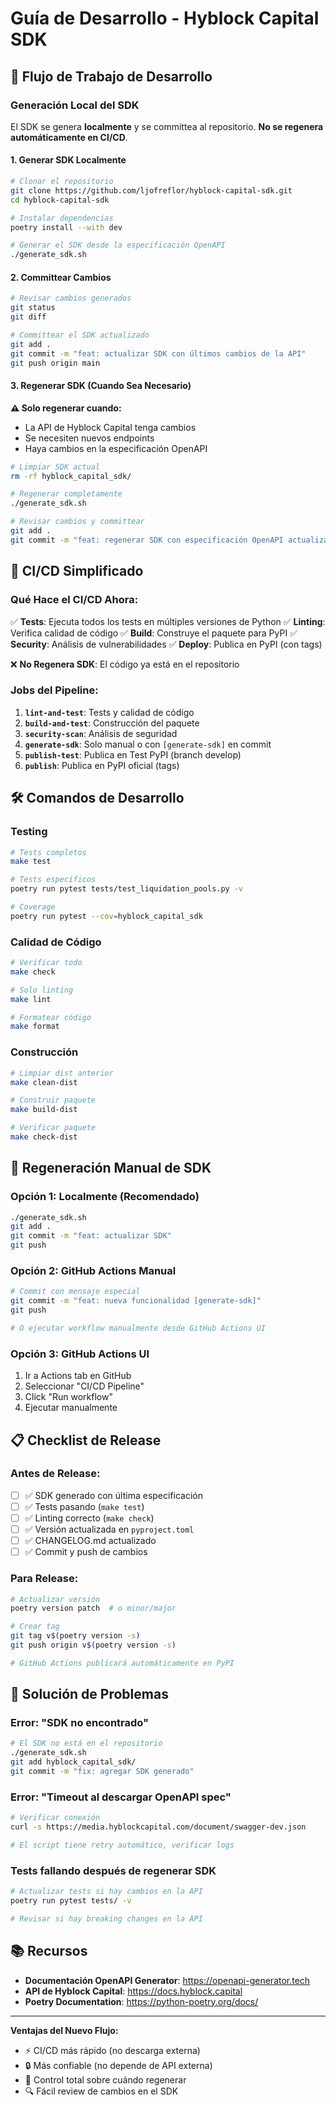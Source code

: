 # Guía de Desarrollo - Hyblock Capital SDK

## 🔄 Flujo de Trabajo de Desarrollo

### **Generación Local del SDK**

El SDK se genera **localmente** y se committea al repositorio. **No se regenera automáticamente en CI/CD**.

#### **1. Generar SDK Localmente**

```bash
# Clonar el repositorio
git clone https://github.com/ljofreflor/hyblock-capital-sdk.git
cd hyblock-capital-sdk

# Instalar dependencias
poetry install --with dev

# Generar el SDK desde la especificación OpenAPI
./generate_sdk.sh
```

#### **2. Committear Cambios**

```bash
# Revisar cambios generados
git status
git diff

# Committear el SDK actualizado
git add .
git commit -m "feat: actualizar SDK con últimos cambios de la API"
git push origin main
```

#### **3. Regenerar SDK (Cuando Sea Necesario)**

**⚠️ Solo regenerar cuando:**
- La API de Hyblock Capital tenga cambios
- Se necesiten nuevos endpoints
- Haya cambios en la especificación OpenAPI

```bash
# Limpiar SDK actual
rm -rf hyblock_capital_sdk/

# Regenerar completamente
./generate_sdk.sh

# Revisar cambios y committear
git add .
git commit -m "feat: regenerar SDK con especificación OpenAPI actualizada"
```

## 🚀 CI/CD Simplificado

### **Qué Hace el CI/CD Ahora:**

✅ **Tests**: Ejecuta todos los tests en múltiples versiones de Python
✅ **Linting**: Verifica calidad de código
✅ **Build**: Construye el paquete para PyPI
✅ **Security**: Análisis de vulnerabilidades
✅ **Deploy**: Publica en PyPI (con tags)

❌ **No Regenera SDK**: El código ya está en el repositorio

### **Jobs del Pipeline:**

1. **`lint-and-test`**: Tests y calidad de código
2. **`build-and-test`**: Construcción del paquete
3. **`security-scan`**: Análisis de seguridad
4. **`generate-sdk`**: Solo manual o con `[generate-sdk]` en commit
5. **`publish-test`**: Publica en Test PyPI (branch develop)
6. **`publish`**: Publica en PyPI oficial (tags)

## 🛠️ Comandos de Desarrollo

### **Testing**
```bash
# Tests completos
make test

# Tests específicos
poetry run pytest tests/test_liquidation_pools.py -v

# Coverage
poetry run pytest --cov=hyblock_capital_sdk
```

### **Calidad de Código**
```bash
# Verificar todo
make check

# Solo linting
make lint

# Formatear código
make format
```

### **Construcción**
```bash
# Limpiar dist anterior
make clean-dist

# Construir paquete
make build-dist

# Verificar paquete
make check-dist
```

## 🔧 Regeneración Manual de SDK

### **Opción 1: Localmente (Recomendado)**
```bash
./generate_sdk.sh
git add .
git commit -m "feat: actualizar SDK"
git push
```

### **Opción 2: GitHub Actions Manual**
```bash
# Commit con mensaje especial
git commit -m "feat: nueva funcionalidad [generate-sdk]"
git push

# O ejecutar workflow manualmente desde GitHub Actions UI
```

### **Opción 3: GitHub Actions UI**
1. Ir a Actions tab en GitHub
2. Seleccionar "CI/CD Pipeline"
3. Click "Run workflow"
4. Ejecutar manualmente

## 📋 Checklist de Release

### **Antes de Release:**

- [ ] ✅ SDK generado con última especificación
- [ ] ✅ Tests pasando (`make test`)
- [ ] ✅ Linting correcto (`make check`)
- [ ] ✅ Versión actualizada en `pyproject.toml`
- [ ] ✅ CHANGELOG.md actualizado
- [ ] ✅ Commit y push de cambios

### **Para Release:**

```bash
# Actualizar versión
poetry version patch  # o minor/major

# Crear tag
git tag v$(poetry version -s)
git push origin v$(poetry version -s)

# GitHub Actions publicará automáticamente en PyPI
```

## 🐛 Solución de Problemas

### **Error: "SDK no encontrado"**
```bash
# El SDK no está en el repositorio
./generate_sdk.sh
git add hyblock_capital_sdk/
git commit -m "fix: agregar SDK generado"
```

### **Error: "Timeout al descargar OpenAPI spec"**
```bash
# Verificar conexión
curl -s https://media.hyblockcapital.com/document/swagger-dev.json

# El script tiene retry automático, verificar logs
```

### **Tests fallando después de regenerar SDK**
```bash
# Actualizar tests si hay cambios en la API
poetry run pytest tests/ -v

# Revisar si hay breaking changes en la API
```

## 📚 Recursos

- **Documentación OpenAPI Generator**: https://openapi-generator.tech
- **API de Hyblock Capital**: https://docs.hyblock.capital
- **Poetry Documentation**: https://python-poetry.org/docs/

---

**Ventajas del Nuevo Flujo:**
- ⚡ CI/CD más rápido (no descarga externa)
- 🔒 Más confiable (no depende de API externa)
- 🎯 Control total sobre cuándo regenerar
- 🔍 Fácil review de cambios en el SDK